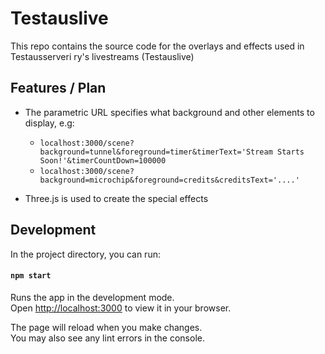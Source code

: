 
# Testauslive

This repo contains the source code for the overlays and effects used in Testausserveri ry's livestreams (Testauslive)

## Features / Plan


- The parametric URL specifies what background and other elements to display, e.g:
     - `localhost:3000/scene?background=tunnel&foreground=timer&timerText='Stream Starts Soon!'&timerCountDown=100000`
     - `localhost:3000/scene?background=microchip&foreground=credits&creditsText='....'`

- Three.js is used to create the special effects


## Development

In the project directory, you can run:

#### `npm start`

Runs the app in the development mode.\
Open [http://localhost:3000](http://localhost:3000) to view it in your browser.

The page will reload when you make changes.\
You may also see any lint errors in the console.
